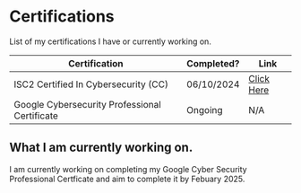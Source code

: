 # Certifications 

List of my certifications I have or currently working on.

| Certification | Completed? | Link |
|---- |----  | ---- |
| ISC2 Certified In Cybersecurity (CC)| 06/10/2024  | [Click Here](https://isc2.obrizum.io/org/cc/certificate/3079679f-52ee-4533-8b7c-657637df1d62) |
| Google Cybersecurity Professional Certificate| Ongoing  | N/A |


## What I am currently working on.

I am currently working on completing my Google Cyber Security Professional Certficate and aim to complete it by Febuary 2025. 
